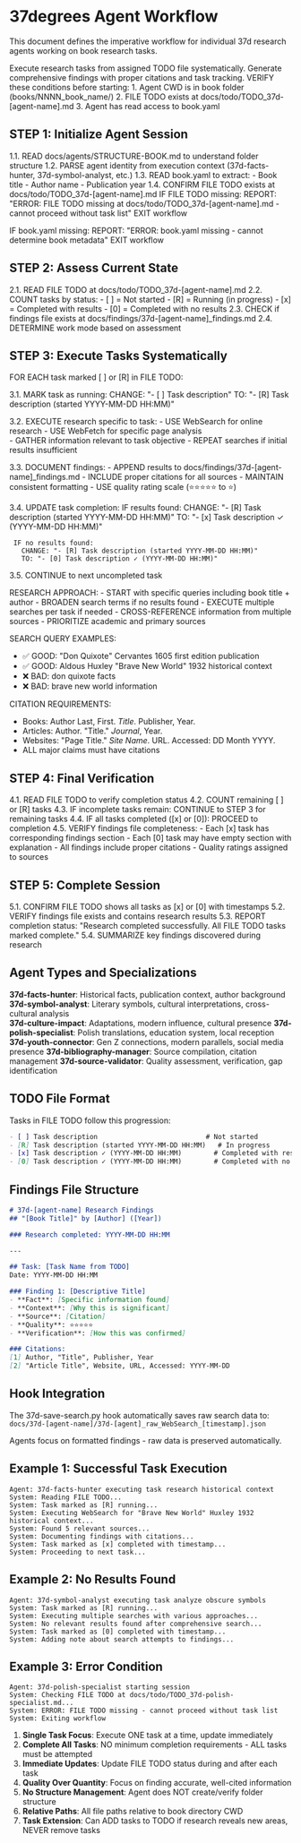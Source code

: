 # 37degrees Agent Workflow

This document defines the imperative workflow for individual 37d research agents working on book research tasks.

<objective>
Execute research tasks from assigned TODO file systematically.
Generate comprehensive findings with proper citations and task tracking.
</objective>

<prerequisites>
VERIFY these conditions before starting:
1. Agent CWD is in book folder (books/NNNN_book_name/)
2. FILE TODO exists at docs/todo/TODO_37d-[agent-name].md
3. Agent has read access to book.yaml
</prerequisites>

<workflow>

## STEP 1: Initialize Agent Session

<instructions>
1.1. READ docs/agents/STRUCTURE-BOOK.md to understand folder structure
1.2. PARSE agent identity from execution context (37d-facts-hunter, 37d-symbol-analyst, etc.)
1.3. READ book.yaml to extract:
     - Book title
     - Author name
     - Publication year
1.4. CONFIRM FILE TODO exists at docs/todo/TODO_37d-[agent-name].md
</instructions>

<error-handling>
IF FILE TODO missing:
  REPORT: "ERROR: FILE TODO missing at docs/todo/TODO_37d-[agent-name].md - cannot proceed without task list"
  EXIT workflow

IF book.yaml missing:
  REPORT: "ERROR: book.yaml missing - cannot determine book metadata" 
  EXIT workflow
</error-handling>

## STEP 2: Assess Current State

<instructions>
2.1. READ FILE TODO at docs/todo/TODO_37d-[agent-name].md
2.2. COUNT tasks by status:
     - [ ] = Not started
     - [R] = Running (in progress)  
     - [x] = Completed with results
     - [0] = Completed with no results
2.3. CHECK if findings file exists at docs/findings/37d-[agent-name]_findings.md
2.4. DETERMINE work mode based on assessment
</instructions>

## STEP 3: Execute Tasks Systematically

<instructions>
FOR EACH task marked [ ] or [R] in FILE TODO:

3.1. MARK task as running:
     CHANGE: "- [ ] Task description"
     TO: "- [R] Task description (started YYYY-MM-DD HH:MM)"

3.2. EXECUTE research specific to task:
     - USE WebSearch for online research
     - USE WebFetch for specific page analysis  
     - GATHER information relevant to task objective
     - REPEAT searches if initial results insufficient

3.3. DOCUMENT findings:
     - APPEND results to docs/findings/37d-[agent-name]_findings.md
     - INCLUDE proper citations for all sources
     - MAINTAIN consistent formatting
     - USE quality rating scale (⭐⭐⭐⭐⭐ to ⭐)

3.4. UPDATE task completion:
     IF results found:
       CHANGE: "- [R] Task description (started YYYY-MM-DD HH:MM)"
       TO: "- [x] Task description ✓ (YYYY-MM-DD HH:MM)"
     
     IF no results found:
       CHANGE: "- [R] Task description (started YYYY-MM-DD HH:MM)"  
       TO: "- [0] Task description ✓ (YYYY-MM-DD HH:MM)"

3.5. CONTINUE to next uncompleted task
</instructions>

<task-execution-guidelines>
RESEARCH APPROACH:
- START with specific queries including book title + author
- BROADEN search terms if no results found
- EXECUTE multiple searches per task if needed
- CROSS-REFERENCE information from multiple sources
- PRIORITIZE academic and primary sources

SEARCH QUERY EXAMPLES:
- ✅ GOOD: "Don Quixote" Cervantes 1605 first edition publication
- ✅ GOOD: Aldous Huxley "Brave New World" 1932 historical context
- ❌ BAD: don quixote facts
- ❌ BAD: brave new world information

CITATION REQUIREMENTS:
- Books: Author Last, First. *Title*. Publisher, Year.
- Articles: Author. "Title." *Journal*, Year.
- Websites: "Page Title." *Site Name*. URL. Accessed: DD Month YYYY.
- ALL major claims must have citations
</task-execution-guidelines>

## STEP 4: Final Verification

<instructions>
4.1. READ FILE TODO to verify completion status
4.2. COUNT remaining [ ] or [R] tasks
4.3. IF incomplete tasks remain:
     CONTINUE to STEP 3 for remaining tasks
4.4. IF all tasks completed ([x] or [0]):
     PROCEED to completion
4.5. VERIFY findings file completeness:
     - Each [x] task has corresponding findings section
     - Each [0] task may have empty section with explanation
     - All findings include proper citations
     - Quality ratings assigned to sources
</instructions>

## STEP 5: Complete Session

<instructions>
5.1. CONFIRM FILE TODO shows all tasks as [x] or [0] with timestamps  
5.2. VERIFY findings file exists and contains research results
5.3. REPORT completion status:
     "Research completed successfully. All FILE TODO tasks marked complete."
5.4. SUMMARIZE key findings discovered during research
</instructions>

</workflow>

<context>

## Agent Types and Specializations

**37d-facts-hunter**: Historical facts, publication context, author background
**37d-symbol-analyst**: Literary symbols, cultural interpretations, cross-cultural analysis  
**37d-culture-impact**: Adaptations, modern influence, cultural presence
**37d-polish-specialist**: Polish translations, education system, local reception
**37d-youth-connector**: Gen Z connections, modern parallels, social media presence
**37d-bibliography-manager**: Source compilation, citation management
**37d-source-validator**: Quality assessment, verification, gap identification

## TODO File Format

Tasks in FILE TODO follow this progression:
```markdown
- [ ] Task description                           # Not started
- [R] Task description (started YYYY-MM-DD HH:MM)   # In progress  
- [x] Task description ✓ (YYYY-MM-DD HH:MM)        # Completed with results
- [0] Task description ✓ (YYYY-MM-DD HH:MM)        # Completed with no results
```

## Findings File Structure

```markdown
# 37d-[agent-name] Research Findings
## "[Book Title]" by [Author] ([Year])

### Research completed: YYYY-MM-DD HH:MM

---

## Task: [Task Name from TODO]
Date: YYYY-MM-DD HH:MM

### Finding 1: [Descriptive Title]
- **Fact**: [Specific information found]
- **Context**: [Why this is significant]
- **Source**: [Citation]
- **Quality**: ⭐⭐⭐⭐⭐
- **Verification**: [How this was confirmed]

### Citations:
[1] Author, "Title", Publisher, Year
[2] "Article Title", Website, URL, Accessed: YYYY-MM-DD
```

## Hook Integration

The 37d-save-search.py hook automatically saves raw search data to:
`docs/37d-[agent-name]/37d-[agent]_raw_WebSearch_[timestamp].json`

Agents focus on formatted findings - raw data is preserved automatically.

</context>

<examples>

## Example 1: Successful Task Execution
```
Agent: 37d-facts-hunter executing task research historical context
System: Reading FILE TODO...
System: Task marked as [R] running...
System: Executing WebSearch for "Brave New World" Huxley 1932 historical context...
System: Found 5 relevant sources...
System: Documenting findings with citations...
System: Task marked as [x] completed with timestamp...
System: Proceeding to next task...
```

## Example 2: No Results Found
```
Agent: 37d-symbol-analyst executing task analyze obscure symbols
System: Task marked as [R] running...
System: Executing multiple searches with various approaches...
System: No relevant results found after comprehensive search...
System: Task marked as [0] completed with timestamp...
System: Adding note about search attempts to findings...
```

## Example 3: Error Condition
```
Agent: 37d-polish-specialist starting session
System: Checking FILE TODO at docs/todo/TODO_37d-polish-specialist.md...
System: ERROR: FILE TODO missing - cannot proceed without task list
System: Exiting workflow
```

</examples>

<important-notes>

1. **Single Task Focus**: Execute ONE task at a time, update immediately
2. **Complete All Tasks**: NO minimum completion requirements - ALL tasks must be attempted
3. **Immediate Updates**: Update FILE TODO status during and after each task
4. **Quality Over Quantity**: Focus on finding accurate, well-cited information
5. **No Structure Management**: Agent does NOT create/verify folder structure
6. **Relative Paths**: All file paths relative to book directory CWD
7. **Task Extension**: Can ADD tasks to TODO if research reveals new areas, NEVER remove tasks

</important-notes>